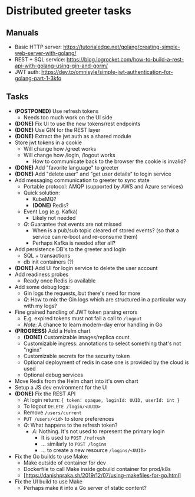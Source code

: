 # Distributed greeter tasks

## Manuals

- Basic HTTP server: https://tutorialedge.net/golang/creating-simple-web-server-with-golang/
- REST + SQL service: https://blog.logrocket.com/how-to-build-a-rest-api-with-golang-using-gin-and-gorm/ 
- JWT auth: https://dev.to/omnisyle/simple-jwt-authentication-for-golang-part-1-3kfo

## Tasks

- **(POSTPONED)** Use refresh tokens
  - Needs too much work on the UI side
- **(DONE)** Fix UI to use the new tokens/rest endpoints
- **(DONE)** Use GIN for the REST layer
- **(DONE)** Extract the jwt auth as a shared module
- Store jwt tokens in a cookie
  - Will change how /greet works
  - Will change how /login, /logout works
    - How to communicate back to the browser the cookie is invalid?
- **(DONE)** Add "favorite language" to greeter
- **(DONE)** Add "delete user" and "get user details" to login service
- Add messaging communication to greeter to sync state
  - Portable protocol: AMQP (supported by AWS and Azure services)
  - Quick solution:
    - KubeMQ?
    - **(DONE)** Redis?
  - Event Log (e.g. Kafka)
    - Likely not needed
  - *Q*: Guarantee that events are not missed
    - When is a pub/sub topic cleared of stored events? (so that a service can re-boot and re-consume them)
    - Perhaps Kafka is needed after all?
- Add persistence DB's to the greeter and login
  - SQL + transactions
  - db init containers (?)
- **(DONE)** Add UI for login service to delete the user account
- Add readiness probes
  - Ready once Redis is available
- Add some debug logs:
  - Gin logs the requests, but there's need for more
  - *Q*: How to mix the Gin logs which are structured in a particular way with my logs?
- Fine grained handling of JWT token parsing errors
  - E.g. expired tokens must not fail a call to `/logout`
  - *Note*: A chance to learn modern-day error handling in Go
- **(PROGRESS)** Add a Helm chart
  - **(DONE)** Customizable images/replica count
  - Customizable ingress: annotations to select something that's not "nginx"
  - Customizable secrets for the security token
  - Optional deployment of redis in case one is provided by the cloud is used
  - Optional debug services
- Move Redis from the Helm chart into it's own chart
- Setup a JS dev environment for the UI
- **(DONE)** Fix the REST API
  - At login return: `{ token: opaque, loginId: UUID, userId: int }`
  - To logout `DELETE /login/<UUID>`
  - Remove `/users/current`
  - `PUT /users/<id>` to store preferences
  - *Q*: What happens to the refresh token?
    - *A*: Nothing. It's not used to represent the primary login
      - It is used to `POST /refresh`
      - ... similarly to `POST /logins`
      - ... to create a new resource `/logins/<UUID>`
- Fix the Go builds to use Make:
  - Make outside of container for dev
  - Dockerfile to call Make inside gobuild container for prod/k8s
  - [https://danishpraka.sh/2019/12/07/using-makefiles-for-go.html]
- Fix the UI build to use Make
  - Perhaps make it into a Go server of static content?
